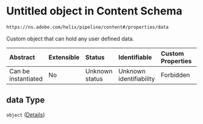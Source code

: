 # Untitled object in Content Schema

```txt
https://ns.adobe.com/helix/pipeline/content#/properties/data
```

Custom object that can hold any user defined data.

| Abstract            | Extensible | Status         | Identifiable            | Custom Properties | Additional Properties | Access Restrictions | Defined In                                                         |
| :------------------ | :--------- | :------------- | :---------------------- | :---------------- | :-------------------- | :------------------ | :----------------------------------------------------------------- |
| Can be instantiated | No         | Unknown status | Unknown identifiability | Forbidden         | Allowed               | none                | [content.schema.json*](content.schema.json "open original schema") |

## data Type

`object` ([Details](content-properties-data.md))
